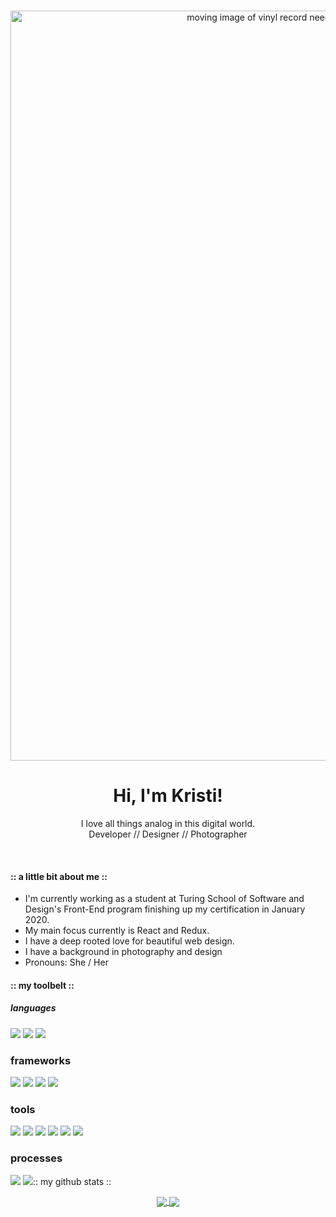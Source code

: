 <br />
<p align="center">
    <img src="recordplayerheader.gif" alt="moving image of vinyl record needle dropping down with title text Kristi Miller Front-End Developer" width="1200">
</p>
<div align="center">
<h1>Hi, I'm Kristi!</h1>
<p>I love all things analog in this digital world.
<br/>
Developer // Designer // Photographer</p>
</div>
<br/>

#### :: a little bit about me ::

* I'm currently working as a student at Turing School of Software and Design's Front-End program finishing up my certification in January 2020.
* My main focus currently is React and Redux.
* I have a deep rooted love for beautiful web design.
* I have a background in photography and design
* Pronouns: She / Her


#### :: my toolbelt ::

##### languages
<p>
  <img src="https://img.shields.io/badge/javascript%20-454851.svg?&style=for-the-badge&logo=javascript&logoColor=white" />
  <img src="https://img.shields.io/badge/html5%20-73956F.svg?&style=for-the-badge&logo=html5&logoColor=white" />
  <img src="https://img.shields.io/badge/css3%20-C97D60.svg?&style=for-the-badge&logo=css3&logoColor=white" />
</p>

### frameworks
<p>
  <img src="https://img.shields.io/badge/react%20-745807.svg?&style=for-the-badge&logo=react&logoColor=white" />
  <img src="https://img.shields.io/badge/sass%20-454851.svg?&style=for-the-badge&logo=sass&logoColor=white" />
  <img src="https://img.shields.io/badge/node.js%20-73956F.svg?&style=for-the-badge&logo=node.js&logoColor=white" />
  <img src="https://img.shields.io/badge/express.js%20-C97D60.svg?&style=for-the-badge&logo=express.js&logoColor=white" />
</p>

### tools
<p>
  <img src="https://img.shields.io/badge/markdown%20-745807.svg?&style=for-the-badge&logo=markdown&logoColor=white" />
  <img src="https://img.shields.io/badge/heroku%20-454851.svg?&style=for-the-badge&logo=heroku&logoColor=white" />
  <img src="https://img.shields.io/badge/CI%20-73956F.svg?&style=for-the-badge&logo=CI&logoColor=white" />
  <img src="https://img.shields.io/badge/Git%20-C97D60.svg?&style=for-the-badge&logo=Git&logoColor=white" />
  <img src="https://img.shields.io/badge/Photoshop%20-745807.svg?&style=for-the-badge&logo=Photoshop&logoColor=white" />
  <img src="https://img.shields.io/badge/Lightroom%20-454851.svg?&style=for-the-badge&logo=Lightroom&logoColor=white" />
</p>

### processes
<p>
  <img src="https://img.shields.io/badge/OOP%20-73956F.svg?&style=for-the-badge&logo=OOP&logoColor=white" />
  <img src="https://img.shields.io/badge/TDD%20-B8189AC97D60

#### :: my github stats ::

<div align="center">
   <a href="">
    <img align="center" src="https://github-readme-stats-sigma-five.vercel.app/api?username=Kristiannmiller&show_icons=true&include_all_commits=true&count_private=true&theme=react&line_height=40" />
  </a>
  <a href="">
    <img align="center" src="https://github-readme-stats.vercel.app/api/top-langs/?username=Kristiannmiller&theme=react&line_height=40&hide=css"/>
  </a>
</div
<br/>
